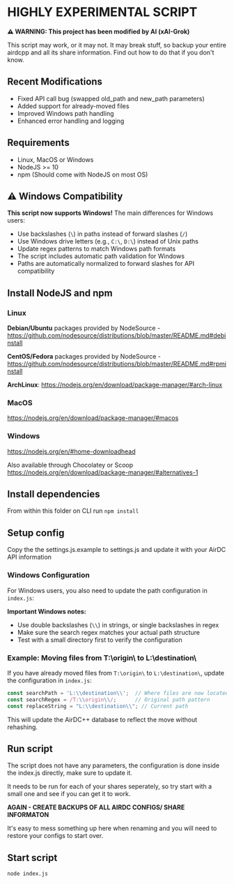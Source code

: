 # HIGHLY EXPERIMENTAL SCRIPT

**⚠️ WARNING: This project has been modified by AI (xAI-Grok)**

This script may work, or it may not. It may break stuff, so backup your entire airdcpp and all its share information. Find out how to do that if you don't know.

## Recent Modifications

- Fixed API call bug (swapped old_path and new_path parameters)
- Added support for already-moved files
- Improved Windows path handling
- Enhanced error handling and logging

## Requirements
* Linux, MacOS or Windows
* NodeJS >= 10
* npm (Should come with NodeJS on most OS)

## ⚠️ Windows Compatibility

**This script now supports Windows!** The main differences for Windows users:

- Use backslashes (`\`) in paths instead of forward slashes (`/`)
- Use Windows drive letters (e.g., `C:\`, `D:\`) instead of Unix paths
- Update regex patterns to match Windows path formats
- The script includes automatic path validation for Windows
- Paths are automatically normalized to forward slashes for API compatibility

## Install NodeJS and npm

### Linux

**Debian/Ubuntu** packages provided by NodeSource - https://github.com/nodesource/distributions/blob/master/README.md#debinstall

**CentOS/Fedora** packages provided by NodeSource - https://github.com/nodesource/distributions/blob/master/README.md#rpminstall

**ArchLinux**: https://nodejs.org/en/download/package-manager/#arch-linux

### MacOS
https://nodejs.org/en/download/package-manager/#macos

### Windows
https://nodejs.org/en/#home-downloadhead

Also available through Chocolatey or Scoop
https://nodejs.org/en/download/package-manager/#alternatives-1

## Install dependencies

From within this folder on CLI run `npm install`

## Setup config

Copy the the settings.js.example to settings.js and update it with your AirDC API information

### Windows Configuration

For Windows users, you also need to update the path configuration in `index.js`:

**Important Windows notes:**
- Use double backslashes (`\\`) in strings, or single backslashes in regex
- Make sure the search regex matches your actual path structure
- Test with a small directory first to verify the configuration

### Example: Moving files from T:\origin\ to L:\destination\

If you have already moved files from `T:\origin\` to `L:\destination\`, update the configuration in `index.js`:

```javascript
const searchPath = 'L:\\destination\\';  // Where files are now located
const searchRegex = /T:\\origin\\/;      // Original path pattern
const replaceString = "L:\\destination\\"; // Current path
```

This will update the AirDC++ database to reflect the move without rehashing.

## Run script

The script does not have any parameters, the configuration is done inside the index.js directly, make sure to update it.

It needs to be run for each of your shares seperately, so try start with a small one and see if you can get it to work.

**AGAIN - CREATE BACKUPS OF ALL AIRDC CONFIGS/ SHARE INFORMATON**

It's easy to mess something up here when renaming and you will need to restore your configs to start over.

## Start script

`node index.js`
